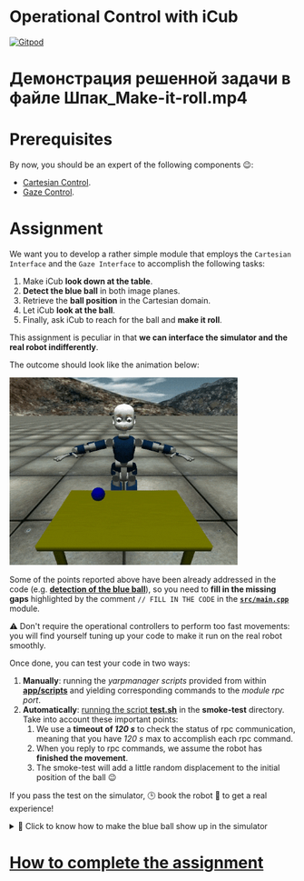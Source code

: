 Operational Control with iCub
=============================

[![Gitpod](https://gitpod.io/button/open-in-gitpod.svg)](https://gitpod.io/#https://github.com/vvv-school/assignment_make-it-roll)

# Демонстрация решенной задачи в файле Шпак_Make-it-roll.mp4

# Prerequisites
By now, you should be an expert of the following components :wink::
- [Cartesian Control](http://www.icub.org/doc/icub-main/icub_cartesian_interface.html).
- [Gaze Control](http://www.icub.org/doc/icub-main/icub_gaze_interface.html).

# Assignment
We want you to develop a rather simple module that employs the `Cartesian Interface`
and the `Gaze Interface` to accomplish the following tasks:

1. Make iCub **look down at the table**.
1. **Detect the blue ball** in both image planes.
1. Retrieve the **ball position** in the Cartesian domain.
1. Let iCub **look at the ball**.
1. Finally, ask iCub to reach for the ball and **make it roll**.

This assignment is peculiar in that **we can interface the simulator and the real robot indifferently**.

The outcome should look like the animation below:

![make-it-roll](/assets/make-it-roll.gif)

Some of the points reported above have been already addressed in the code (e.g. [**detection of the blue ball**](./src/main.cpp#L40-L70)), so you need to **fill in the missing gaps** highlighted by the comment `// FILL IN THE CODE` in the [**`src/main.cpp`**](./src/main.cpp) module.

⚠️ Don't require the operational controllers to perform too fast movements: you will find yourself tuning up your code to make it run on the real robot smoothly.

Once done, you can test your code in two ways:

1. **Manually**: running the _yarpmanager scripts_ provided from within [**app/scripts**](./app/scripts) and yielding corresponding commands to the _module rpc port_.
1. **Automatically**: [running the script **test.sh**](https://github.com/vvv-school/vvv-school.github.io/blob/master/instructions/how-to-run-smoke-tests.md) in the **smoke-test** directory. Take into account these important points:
    1. We use a **timeout of _120 s_** to check the status of rpc communication, meaning that you have _120 s_ max to accomplish each rpc command.
    1. When you reply to rpc commands, we assume the robot has **finished the movement**.
    1. The smoke-test will add a little random displacement to the initial position of the ball :wink:

If you pass the test on the simulator, 🕒 book the robot 🤖 to get a real experience!

<details>
<summary>🔵 Click to know how to make the blue ball show up in the simulator</summary>
    
- To make the blue ball show up within the simulator, you have to turn on the
flag **RENDER::objects** in the [**`iCub_parts_activation.ini`**](https://github.com/robotology/icub-main/blob/master/app/simConfig/conf/iCub_parts_activation.ini#L28) file.

    To do so, follow these steps (the **smoke-test** does them for you):
    ```sh
    # import the file for customization
    $ yarp-config context --import simConfig iCub_parts_activation.ini

    # open the file
    $ gedit ~/.local/share/yarp/contexts/simConfig/iCub_parts_activation.ini
    ```
    Now, edit the file by setting the option **objects** equal to **on** (under the group _RENDER_).

    Also, you might find this [**resource**](https://github.com/robotology/QA/issues/42) quite useful to get accustomed to configuration files in Yarp :smiley:
- Alternatively, you can use this [**model**](https://github.com/robotology-playground/icub-gazebo-wholebody/tree/master/worlds/iCub_and_Table) within **Gazebo**. Be careful, the **smoke-test** does work only with iCub_SIM.

</details>

# [How to complete the assignment](https://github.com/vvv-school/vvv-school.github.io/blob/master/instructions/how-to-complete-assignments.md)
